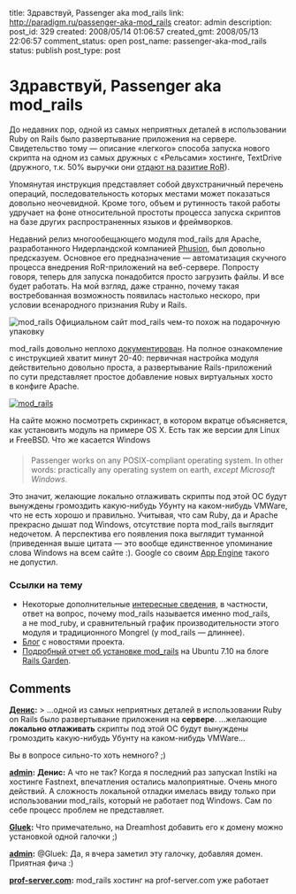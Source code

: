 title: Здравствуй, Passenger aka mod_rails
link: http://paradigm.ru/passenger-aka-mod_rails
creator: admin
description:
post_id: 329
created: 2008/05/14 01:06:57
created_gmt: 2008/05/13 22:06:57
comment_status: open
post_name: passenger-aka-mod_rails
status: publish
post_type: post

# Здравствуй, Passenger aka mod_rails

До недавних пор, одной из самых неприятных деталей в использовании Ruby on Rails было развертывание приложения на сервере. Свидетельство тому — описание «легкого» способа запуска нового скрипта на одном из самых дружных с «Рельсами» хостинге, TextDrive (дружного, т.к. 50% выручки они [отдают на разитие RoR](http://b23.ru/pg2)).

Упомянутая инструкция представляет собой двухстраничный перечень операций, последовательность которых местами может показаться довольно неочевидной. Кроме того, объем и рутинность такой работы удручает на фоне относительной простоты процесса запуска скриптов на базе других распространенных языков и фреймворков.

Недавний релиз многообещающего модуля mod_rails для Apache, разработанного Нидерландской компанией [Phusion](http://www.phusion.nl/), был довольно предсказуем. Основное его предназначение — автоматизация скучного процесса внедрения RoR-приложений на веб-сервере. Попросту говоря, теперь для запуска понадобится просто загрузить файлы. И все будет работать. На мой взгляд, даже странно, почему такая востребованная возможность появилась настолько нескоро, при условии всенародного признания Ruby и Rails.

![mod_rails](/media/00mod_rails.png)
Официальном сайт mod_rails чем-то похож на подарочную упаковку

mod_rails довольно неплохо [документирован](http://b23.ru/pgw). На полное ознакомление с инструкцией хватит минут 20-40: первичная настройка модуля действительно довольно проста, а развертывание Rails-приложений по сути представляет простое добавление новых виртуальных хосто в конфиге Apache.

[![mod_rails](/media/01testimonials.png)](http://b23.ru/pg1)

На сайте можно посмотреть скринкаст, в котором вкратце объясняется, как установить модуль на примере OS X. Есть так же верcии для Linux и FreeBSD. Что же касается Windows

> Passenger works on any POSIX-compliant operating system. In other words: practically any operating system on earth, _except Microsoft Windows_.

Это значит, желающие локально отлаживать скрипты под этой ОС будут вынуждены громоздить какую-нибудь Убунту на каком-нибудь VMWare, что не есть хорошо и правильно. Учитывая, что сам Ruby, да и Apache прекрасно дышат под Windows, отсутствие порта mod_rails выглядит недочетом. А перспектива его появления пока выглядит туманной (приведенная выше цитата — это вообще единственное упоминание слова Windows на всем сайте :). Google со своим [App Engine](/2008/04/08/google-app-engine-preview/) такого не допустил.

### Ссылки на тему

  * Некоторые дополнительные [интересные сведения](http://b23.ru/pgz), в частности, ответ на вопрос, почему mod_rails называется именно mod_rails, а не mod_ruby, и сравнительный график производительности этого модуля и традиционного Mongrel (у mod_rails — длиннее).
  * [Блог](http://blog.phusion.nl/) с новостями проекта.
  * [Подробный отчет об установке mod_rails](http://b23.ru/pg4) на Ubuntu 7.10 на блоге [Rails Garden](http://www.railsgarden.com/).

## Comments

**[Денис](#758 "2008/05/14 13:59:52"):** > ...одной из самых неприятных деталей в использовании Ruby on Rails было развертывание приложения на **сервере**. ...желающие **локально отлаживать** скрипты под этой ОС будут вынуждены громоздить какую-нибудь Убунту на каком-нибудь VMWare...

Вы в вопросе сильно-то хоть немного? ;)

**[admin](#761 "2008/05/14 16:43:11"):** **Денис:** А что не так? Когда я последний раз запускал Instiki на хостинге Fastnext, впечатления остались малоприятные. Очень много действий. А сложность локальной отладки имелась ввиду только при использовании mod_rails, который не работает под Windows. Сам по себе процесс проблем не представляет.

**[Gluek](#785 "2008/05/20 20:53:24"):** Что примечательно, на Dreamhost добавить его к домену можно установкой одной галочки ;)

**[admin](#786 "2008/05/20 21:21:19"):** @Gluek: Да, я вчера заметил эту галочку, добавляя домен. Приятная фича :)

**[prof-server.com](#1308 "2008/07/07 23:13:19"):** mod_rails хостинг на prof-server.com уже работает

